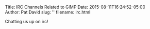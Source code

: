 Title: IRC Channels Related to GIMP
Date: 2015-08-11T16:24:52-05:00
Author: Pat David
slug: ''
filename: irc.html

Chatting us up on irc!
